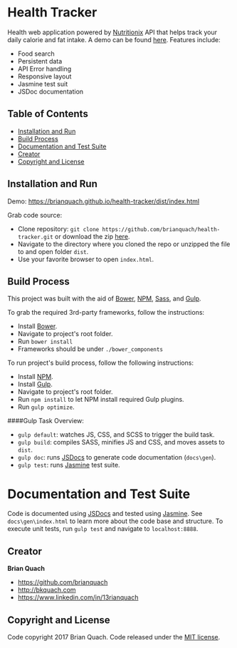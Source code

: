 # Health Tracker
Health web application powered by [Nutritionix](https://developer.nutritionix.com/) API that helps track your daily calorie and fat intake. A demo can be found [here](https://brianquach.github.io/health-tracker/dist/index.html). Features include:

* Food search
* Persistent data
* API Error handling
* Responsive layout
* Jasmine test suit
* JSDoc documentation

## Table of Contents
* [Installation and Run](#installation-and-run)
* [Build Process](#build-process)
* [Documentation and Test Suite](#documentation-and-test-suite)
* [Creator](#creator)
* [Copyright and License](#copyright-and-license)

## Installation and Run
Demo:
<https://brianquach.github.io/health-tracker/dist/index.html>

Grab code source:
* Clone repository: `git clone https://github.com/brianquach/health-tracker.git` or download the zip [here](https://github.com/brianquach/health-tracker/archive/master.zip).
* Navigate to the directory where you cloned the repo or unzipped the file to and open folder `dist`.
* Use your favorite browser to open `index.html`.

## Build Process
This project was built with the aid of [Bower](https://bower.io/), [NPM](https://www.npmjs.com/), [Sass](http://sass-lang.com/), and [Gulp](http://gulpjs.com/).

To grab the required 3rd-party frameworks, follow the instructions:
* Install [Bower](https://bower.io/#install-bower).
* Navigate to project's root folder.
* Run `bower install`
* Frameworks should be under `./bower_components`

To run project's build process, follow the following instructions:
* Install [NPM](https://docs.npmjs.com/getting-started/installing-node).
* Install [Gulp](https://github.com/gulpjs/gulp/blob/master/docs/getting-started.md).
* Navigate to project's root folder.
* Run `npm install` to let NPM install required Gulp plugins.
* Run `gulp optimize`.

####Gulp Task Overview:
* `gulp default`: watches JS, CSS, and SCSS to trigger the build task.
* `gulp build`: compiles SASS, minifies JS and CSS, and moves assets to `dist`.
* `gulp doc`: runs [JSDocs](http://usejsdoc.org/) to generate code documentation (`docs\gen`).
* `gulp test`: runs [Jasmine](https://jasmine.github.io/index.html) test suite.

# Documentation and Test Suite
Code is documented using [JSDocs](http://usejsdoc.org/) and tested using [Jasmine](https://jasmine.github.io/index.html). See `docs\gen\index.html` to learn more about the code base and structure. To execute unit tests, run `gulp test` and navigate to `localhost:8888`.

## Creator
**Brian Quach**
* <https://github.com/brianquach>
* <http://bkquach.com>
* <https://www.linkedin.com/in/13rianquach>

## Copyright and License
Code copyright 2017 Brian Quach. Code released under the [MIT license](https://github.com/brianquach/health-tracker/blob/master/LICENSE).
